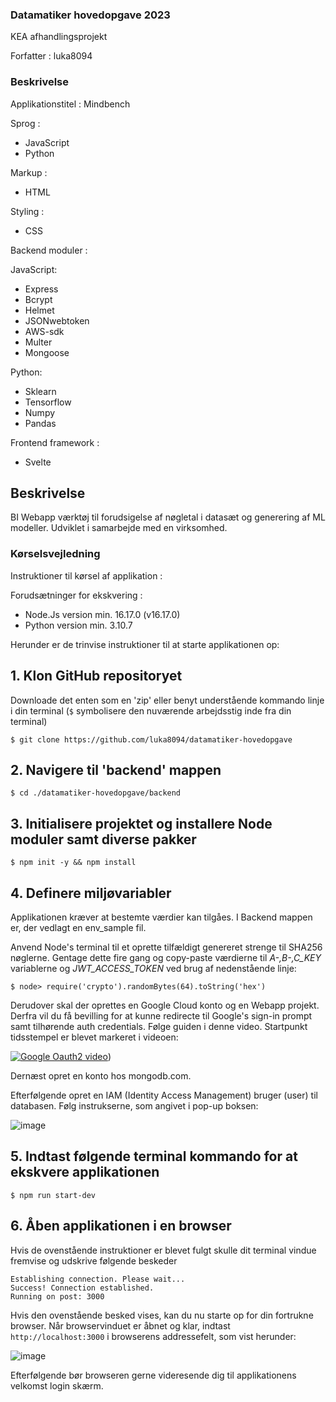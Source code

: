 ### Datamatiker hovedopgave 2023
KEA afhandlingsprojekt

Forfatter : luka8094

### Beskrivelse

Applikationstitel : Mindbench

Sprog :

- JavaScript
- Python

Markup :

- HTML

Styling :

- CSS

Backend moduler :

JavaScript:
- Express
- Bcrypt
- Helmet
- JSONwebtoken
- AWS-sdk
- Multer
- Mongoose

Python:
- Sklearn
- Tensorflow
- Numpy
- Pandas

Frontend framework :
- Svelte

## Beskrivelse

BI Webapp værktøj til forudsigelse af nøgletal i datasæt og generering af ML modeller. Udviklet i samarbejde med en virksomhed.

### Kørselsvejledning

Instruktioner til kørsel af applikation :

Forudsætninger for ekskvering :

- Node.Js version min. 16.17.0 (v16.17.0) 
- Python version min. 3.10.7

Herunder er de trinvise instruktioner til at starte applikationen op:

## 1. Klon GitHub repositoryet 
Downloade det enten som en 'zip' eller benyt understående kommando linje i din terminal
(```$``` symbolisere den nuværende arbejdsstig inde fra din terminal)

```$ git clone https://github.com/luka8094/datamatiker-hovedopgave```

## 2. Navigere til 'backend' mappen

```$ cd ./datamatiker-hovedopgave/backend```

## 3. Initialisere projektet og installere Node moduler samt diverse pakker

```$ npm init -y && npm install```

## 4. Definere miljøvariabler
Applikationen kræver at bestemte værdier kan tilgåes. I Backend mappen er, der vedlagt en env_sample fil.

Anvend Node's terminal til et oprette tilfældigt genereret strenge til SHA256 nøglerne. Gentage dette fire gang og copy-paste værdierne til *A-,B-,C_KEY* variablerne og *JWT_ACCESS_TOKEN* ved brug af nedenstående linje:

```$ node> require('crypto').randomBytes(64).toString('hex')```

Derudover skal der oprettes en Google Cloud konto og en Webapp projekt. Derfra vil du få bevilling for at kunne redirecte til Google's sign-in prompt samt tilhørende auth credentials. Følge guiden i denne video. Startpunkt tidsstempel er blevet markeret i videoen:

[![Google Oauth2 video](https://img.youtube.com/vi/Qt3KJZ2kQk0/0.jpg)](https://youtu.be/Qt3KJZ2kQk0?t=292))

Dernæst opret en konto hos mongodb.com.

Efterfølgende opret en IAM (Identity Access Management) bruger (user) til databasen. Følg instrukserne, som angivet i pop-up boksen:

![image](https://github.com/luka8094/datamatiker-hovedopgave/assets/74187002/61614df8-4c75-4629-91d0-94b6bb3d16e6)

## 5. Indtast følgende terminal kommando for at ekskvere applikationen

```$ npm run start-dev```

## 6. Åben applikationen i en browser
Hvis de ovenstående instruktioner er blevet fulgt skulle dit terminal vindue fremvise og udskrive følgende beskeder
``` 
Establishing connection. Please wait...
Success! Connection established.
Running on post: 3000
```

Hvis den ovenstående besked vises, kan du nu starte op for din fortrukne browser. Når browservinduet er åbnet og klar, indtast ```http://localhost:3000``` i browserens addressefelt, som vist herunder:

![image](https://github.com/luka8094/datamatiker-hovedopgave/assets/74187002/ded1edb8-b470-40ae-825c-58298ba4adfc)

Efterfølgende bør browseren gerne videresende dig til applikationens velkomst login skærm.



